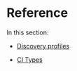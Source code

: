 # Reference

In this section:

- [Discovery profiles](Discovery_profiles.md)

- [CI Types](CI_Types1.md#ci-types)

